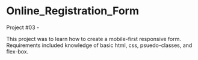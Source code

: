 # Online_Registration_Form

Project #03 - 

This project was to learn how to create a mobile-first responsive form.
Requirements included knowledge of basic html, css, psuedo-classes, and flex-box.

